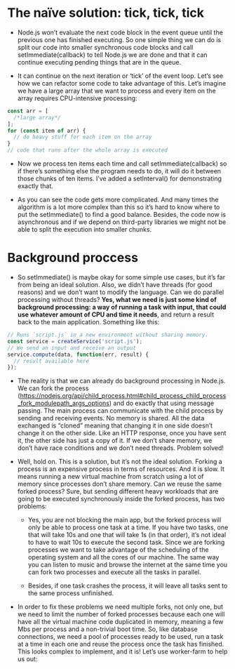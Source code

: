 # The naïve solution: tick, tick, tick

- Node.js won’t evaluate the next code block in the event queue until the previous one has finished executing. So one simple thing we can do is split our code into smaller synchronous code blocks and call setImmediate(callback) to tell Node.js we are done and that it can continue executing pending things that are in the queue.

- It can continue on the next iteration or ‘tick’ of the event loop. Let’s see how we can refactor some code to take advantage of this. Let’s imagine we have a large array that we want to process and every item on the array requires CPU-intensive processing:

```javascript
const arr = [
  /*large array*/
];
for (const item of arr) {
  // do heavy stuff for each item on the array
}
// code that runs after the whole array is executed
```

- Now we process ten items each time and call setImmediate(callback) so if there’s something else the program needs to do, it will do it between those chunks of ten items. I’ve added a setInterval() for demonstrating exactly that.

- As you can see the code gets more complicated. And many times the algorithm is a lot more complex than this so it’s hard to know where to put the setImmediate() to find a good balance. Besides, the code now is asynchronous and if we depend on third-party libraries we might not be able to split the execution into smaller chunks.

# Background proccess

- So setImmediate() is maybe okay for some simple use cases, but it’s far from being an ideal solution. Also, we didn’t have threads (for good reasons) and we don’t want to modify the language. Can we do parallel processing without threads? **Yes, what we need is just some kind of background processing: a way of running a task with input, that could use whatever amount of CPU and time it needs**, and return a result back to the main application. Something like this:

```javascript
// Runs `script.js` in a new environment without sharing memory.
const service = createService('script.js');
// We send an input and receive an output
service.compute(data, function(err, result) {
  // result available here
});
```

- The reality is that we can already do background processing in Node.js. We can fork the process (https://nodejs.org/api/child_process.html#child_process_child_process_fork_modulepath_args_options) and do exactly that using message passing. The main process can communicate with the child process by sending and receiving events. No memory is shared. All the data exchanged is “cloned” meaning that changing it in one side doesn’t change it on the other side. Like an HTTP response, once you have sent it, the other side has just a copy of it. If we don’t share memory, we don’t have race conditions and we don’t need threads. Problem solved!

- Well, hold on. This is a solution, but it’s not the ideal solution. Forking a process is an expensive process in terms of resources. And it is slow. It means running a new virtual machine from scratch using a lot of memory since processes don’t share memory. Can we reuse the same forked process? Sure, but sending different heavy workloads that are going to be executed synchronously inside the forked process, has two problems:

  - Yes, you are not blocking the main app, but the forked process will only be able to process one task at a time. If you have two tasks, one that will take 10s and one that will take 1s (in that order), it’s not ideal to have to wait 10s to execute the second task. Since we are forking processes we want to take advantage of the scheduling of the operating system and all the cores of our machine. The same way you can listen to music and browse the internet at the same time you can fork two processes and execute all the tasks in parallel.

  - Besides, if one task crashes the process, it will leave all tasks sent to the same process unfinished.

- In order to fix these problems we need multiple forks, not only one, but we need to limit the number of forked processes because each one will have all the virtual machine code duplicated in memory, meaning a few Mbs per process and a non-trivial boot time. So, like database connections, we need a pool of processes ready to be used, run a task at a time in each one and reuse the process once the task has finished. This looks complex to implement, and it is! Let’s use worker-farm to help us out:
